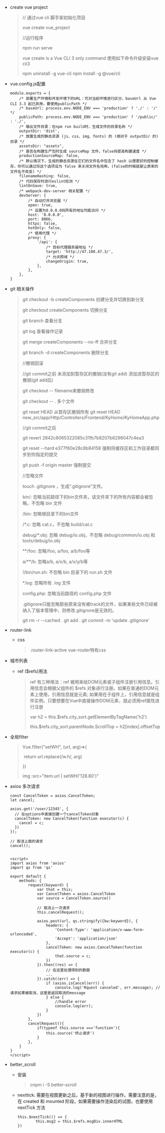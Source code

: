 * create vue project

  > // 通过vue cli 脚手架初始化项目
  >
  > vue create vue_project 
  >
  > //运行程序
  >
  > npm run serve
  >
  > 
  >
  > vue create is a Vue CLI 3 only command 使用如下命令升级安装vue cli3
  >
  > npm uninstall -g vue-cli
  > npm install -g @vue/cli

* vue.config.js配置

  ```
  module.exports = {
      /* 部署生产环境和开发环境下的URL：可对当前环境进行区分，baseUrl 从 Vue CLI 3.3 起已弃用，要使用publicPath */ 
      /* baseUrl: process.env.NODE_ENV === 'production' ? './' : '/' */
      publicPath: process.env.NODE_ENV === 'production' ? '/public/' : './',
      /* 输出文件目录：在npm run build时，生成文件的目录名称 */
      outputDir: 'dist',
      /* 放置生成的静态资源 (js、css、img、fonts) 的 (相对于 outputDir 的) 目录 */
      assetsDir: "assets",
      /* 是否在构建生产包时生成 sourceMap 文件，false将提高构建速度 */
      productionSourceMap: false,
      /* 默认情况下，生成的静态资源在它们的文件名中包含了 hash 以便更好的控制缓存，你可以通过将这个选项设为 false 来关闭文件名哈希。(false的时候就是让原来的文件名不改变) */
      filenameHashing: false,
      /* 代码保存时进行eslint检测 */
      lintOnSave: true,
      /* webpack-dev-server 相关配置 */
      devServer: {
          /* 自动打开浏览器 */
          open: true,
          /* 设置为0.0.0.0则所有的地址均能访问 */
          host: '0.0.0.0',
          port: 8066,
          https: false,
          hotOnly: false,
          /* 使用代理 */
          proxy: {
              '/api': {
                  /* 目标代理服务器地址 */
                  target: 'http://47.100.47.3/',
                  /* 允许跨域 */
                  changeOrigin: true,
              },
          },
      },
  }
  ```

* git 相关操作

  > git checkout -b createComponents 创建分支并切换到新分支
  >
  > git checkout createComponents 切换分支
  >
  > git branch 查看分支
  >
  > git log 查看操作记录
  >
  > git merge createComponents  --no-ff 合并分支
  >
  > git branch -d createComponents  删除分支
  >
  > //撤销回滚
  >
  > //git commit之前 未添加到暂存区的撤销(没有git add) 添加进暂存区的撤销(git add后)
  >
  > git checkout -- filename来撤销修改
  >
  > git checkout -- . 多个文件
  >
  > git reset HEAD 从暂存区撤销所有
  > git reset HEAD new_src/app/Http/Controllers/Frontend/KyHome/KyHomeApp.php
  >
  > //git commit之后
  >
  > git  revert 2842c8065322085c31fb7b8207b6296047c4ea3
  >
  > git reset --hard e377f60e28c8b84158 强制将缓存区和工作目录都同步到你指定的提交
  >
  > 
  >
  > git push -f origin master 强制提交
  >
  > 
  >
  > //忽略文件
  >
  > touch .gitignore ，生成“.gitignore”文件。
  >
  > bin/: 忽略当前路径下的bin文件夹，该文件夹下的所有内容都会被忽略，不忽略 bin 文件
  >
  > /bin: 忽略根目录下的bin文件
  >
  > /*.c: 忽略 cat.c，不忽略 build/cat.c
  >
  > debug/*.obj: 忽略 debug/io.obj，不忽略 debug/common/io.obj 和 tools/debug/io.obj
  >
  > **/foo: 忽略/foo, a/foo, a/b/foo等
  >
  > a/**/b: 忽略a/b, a/x/b, a/x/y/b等
  >
  > !/bin/run.sh: 不忽略 bin 目录下的 run.sh 文件
  >
  > *.log: 忽略所有 .log 文件
  >
  > config.php: 忽略当前路径的 config.php 文件
  >
  > 
  >
  > .gitignore只能忽略那些原来没有被track的文件，如果某些文件已经被纳入了版本管理中，则修改.gitignore是无效的。
  >
  > git rm -r --cached .
  > git add .
  > git commit -m 'update .gitignore'

* router-link

  * css

    > .router-link-active vue-router特有css

* 城市列表

  * ref ($refs)用法

    > ref 有三种用法：ref 被用来给DOM元素或子组件注册引用信息。引用信息会根据父组件的 $refs 对象进行注册。如果在普通的DOM元素上使用，引用信息就是元素; 如果用在子组件上，引用信息就是组件实例。只要想要在Vue中直接操作DOM元素，就必须用ref属性进行注册
    >
    > 
    >
    > var h2 = this.$refs.city_sort.getElementByTagName('h2')
    >
    > this.$refs.city_sort.parentNode.ScrollTop = h2[index].offsetTop

* 全局filter

  > Vue.filter("setWH", (url, arg)=>{
  >
  > ​	return url.replace(/w\.h/, arg)
  >
  > })
  >
  > img :src="item.url | setWH('128.80')"

* axios 多次请求

  ```
  const CancelToken = axios.CancelToken;
  let cancel;
  
  axios.get('/user/12345', {
    // 在options中直接创建一个cancelToken对象
    cancelToken: new CancelToken(function executor(c) {
      cancel = c;
    })
  });
  
  // 取消上面的请求
  cancel();
  
  
  <script>
  import axios from 'axios'
  import qs from 'qs'
  
  export default {
      methods: {
          request(keyword) {
              var that = this;
              var CancelToken = axios.CancelToken
              var source = CancelToken.source()
                
              // 取消上一次请求
              this.cancelRequest();
              
              axios.post(url, qs.stringify({kw:keyword}), {
                  headers: {
                      'Content-Type': 'application/x-www-form-urlencoded',
                      'Accept': 'application/json'
                  },
                  cancelToken: new axios.CancelToken(function executor(c) {
                      that.source = c;
                  })
              }).then((res) => {
                  // 在这里处理得到的数据
                  ...
              }).catch((err) => {
                  if (axios.isCancel(err)) {
                      console.log('Rquest canceled', err.message); //请求如果被取消，这里是返回取消的message
                  } else {
                      //handle error
                      console.log(err);
                  }
              })
          },
          cancelRequest(){
              if(typeof this.source ==='function'){
                  this.source('终止请求')
              }
          },
      }
  }
  </script>
  ```

* better_scroll

  * 安装
  
    > cnpm i -S better-scroll
  
  * nexttick: 需要在视图更新之后，基于新的视图进行操作。需要注意的是，在 created 和 mounted 阶段，如果需要操作渲染后的试图，也要使用 nextTick 方法
  
    ```
    this.$nextTick(() => {
            this.msg2 = this.$refs.msgDiv.innerHTML
    })
    ```
  
    